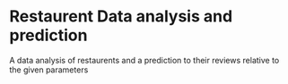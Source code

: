 # Restaurent Data analysis and prediction
A data analysis of restaurents and a prediction to their reviews relative to the given parameters
